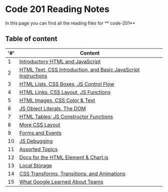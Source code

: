 # Code 201 Reading Notes
In this page you can find all the reading files for ** code-201**


## Table of content 
|'#' |  Content |
  | ------------ | -------------|
  | 1  | [Introductory HTML and JavaScript](Read01.md)|
  | 2  | [HTML Text, CSS Introduction, and Basic JavaScript Instructions](Read02.md)|
  | 3  | [HTML Lists, CSS Boxes, JS Control Flow](Read03.md) |
  | 4  | [HTML Links, CSS Layout, JS Functions](Read04.md)|
  | 5  | [HTML Images, CSS Color & Text](Read05.md)|
  | 6  | [JS Object Literals, The DOM](Read06.md)|
  | 7  | [HTML Tables; JS Constructor Functions](Read07.md)|
  | 8  | [More CSS Layout](Read08.md)|
  | 9  | [Forms and Events](Read09.md)|
  | 10 | [JS Debugging](Read10.md)|
  | 11 | [Assorted Topics](Read11.md)|
  | 12 | [Docs for the HTML <canvas> Element & Chart.js](Read12.md)|
  | 13 | [Local Storage](Read13.md)|
  | 14 | [CSS Transforms, Transitions, and Animations](Read14a.md)|
  | 15  | [What Google Learned About Teams](Read14b.md)|
  
  

  